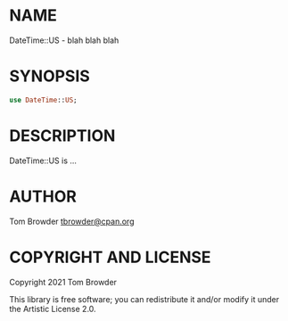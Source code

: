 NAME
====

DateTime::US - blah blah blah

SYNOPSIS
========

```raku
use DateTime::US;
```

DESCRIPTION
===========

DateTime::US is ...

AUTHOR
======

Tom Browder <tbrowder@cpan.org>

COPYRIGHT AND LICENSE
=====================

Copyright 2021 Tom Browder

This library is free software; you can redistribute it and/or modify it under the Artistic License 2.0.

